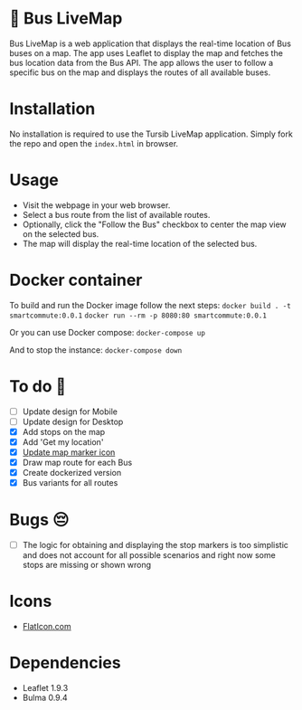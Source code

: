 # 🚌 Bus LiveMap

Bus LiveMap is a web application that displays the real-time location of Bus buses on a map. The app uses Leaflet to display the map and fetches the bus location data from the Bus API. The app allows the user to follow a specific bus on the map and displays the routes of all available buses.

# Installation

No installation is required to use the Tursib LiveMap application. Simply fork the repo and open the `index.html` in browser.

# Usage

- Visit the webpage in your web browser.
- Select a bus route from the list of available routes.
- Optionally, click the "Follow the Bus" checkbox to center the map view on the selected bus.
- The map will display the real-time location of the selected bus.

# Docker container

To build and run the Docker image follow the next steps:
`docker build . -t smartcommute:0.0.1`
`docker run --rm -p 8080:80 smartcommute:0.0.1`

Or you can use Docker compose:
`docker-compose up`

And to stop the instance:
`docker-compose down`

# To do 🔨
- [ ] Update design for Mobile
- [ ] Update design for Desktop
- [x] Add stops on the map
- [x] Add 'Get my location'
- [x] [Update map marker icon](https://leafletjs.com/examples/custom-icons/)
- [x] Draw map route for each Bus
- [x] Create dockerized version
- [x] Bus variants for all routes

# Bugs 😔
- [ ] The logic for obtaining and displaying the stop markers is too simplistic and does not account for all possible scenarios and right now some stops are missing or shown wrong

# Icons
- [FlatIcon.com](https://www.flaticon.com/)

# Dependencies

- Leaflet 1.9.3
- Bulma 0.9.4
